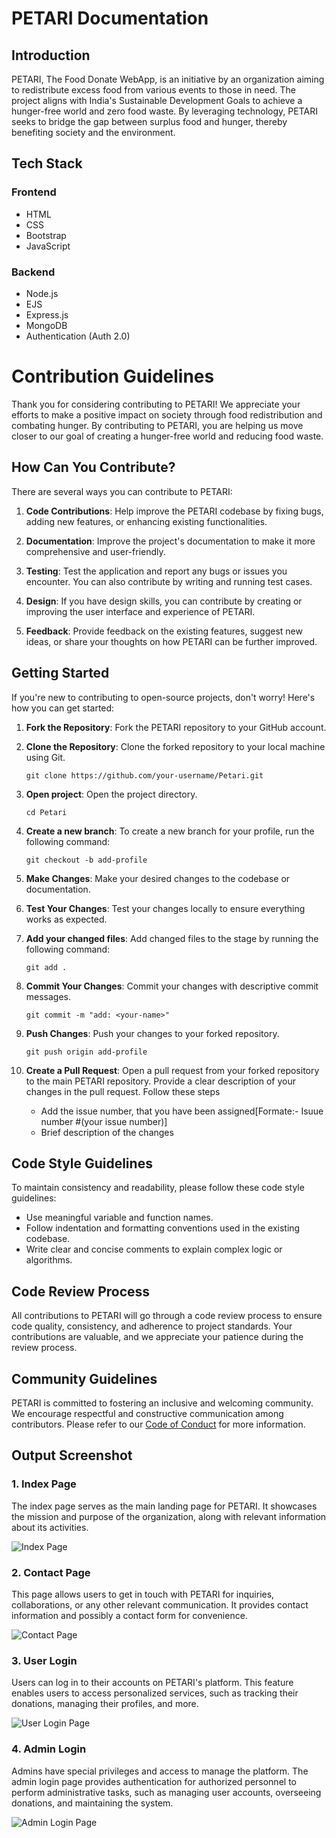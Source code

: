 # PETARI Documentation

## Introduction

PETARI, The Food Donate WebApp, is an initiative by an organization aiming to redistribute excess food from various events to those in need. The project aligns with India's Sustainable Development Goals to achieve a hunger-free world and zero food waste. By leveraging technology, PETARI seeks to bridge the gap between surplus food and hunger, thereby benefiting society and the environment.

## Tech Stack

### Frontend
- HTML
- CSS
- Bootstrap
- JavaScript

### Backend
- Node.js
- EJS
- Express.js
- MongoDB
- Authentication (Auth 2.0)

# Contribution Guidelines

Thank you for considering contributing to PETARI! We appreciate your efforts to make a positive impact on society through food redistribution and combating hunger. By contributing to PETARI, you are helping us move closer to our goal of creating a hunger-free world and reducing food waste.

## How Can You Contribute?

There are several ways you can contribute to PETARI:

1. **Code Contributions**: Help improve the PETARI codebase by fixing bugs, adding new features, or enhancing existing functionalities.

2. **Documentation**: Improve the project's documentation to make it more comprehensive and user-friendly.

3. **Testing**: Test the application and report any bugs or issues you encounter. You can also contribute by writing and running test cases.

4. **Design**: If you have design skills, you can contribute by creating or improving the user interface and experience of PETARI.

5. **Feedback**: Provide feedback on the existing features, suggest new ideas, or share your thoughts on how PETARI can be further improved.

## Getting Started

If you're new to contributing to open-source projects, don't worry! Here's how you can get started:

1. **Fork the Repository**: Fork the PETARI repository to your GitHub account.

2. **Clone the Repository**: Clone the forked repository to your local machine using Git.

    ```
    git clone https://github.com/your-username/Petari.git
    ```

3. **Open project**: Open the project directory.

    ```
    cd Petari
    ```
4. **Create a new branch**: To create a new branch for your profile, run the following command:

    ```
    git checkout -b add-profile
    ```

5. **Make Changes**: Make your desired changes to the codebase or documentation.

6. **Test Your Changes**: Test your changes locally to ensure everything works as expected.

7. **Add your changed files**: Add changed files to the stage by running the following command:

    ```
    git add .
    ```

8. **Commit Your Changes**: Commit your changes with descriptive commit messages.

    ```
    git commit -m "add: <your-name>"
    ```

9. **Push Changes**: Push your changes to your forked repository.

    ```
    git push origin add-profile
    ```

10. **Create a Pull Request**: Open a pull request from your forked repository to the main PETARI repository. Provide a clear description of your changes in the pull request. Follow these steps
    - Add the issue number, that you have been assigned[Formate:- Isuue number #(your issue number)]
    - Brief description of the changes

## Code Style Guidelines

To maintain consistency and readability, please follow these code style guidelines:

- Use meaningful variable and function names.
- Follow indentation and formatting conventions used in the existing codebase.
- Write clear and concise comments to explain complex logic or algorithms.

## Code Review Process

All contributions to PETARI will go through a code review process to ensure code quality, consistency, and adherence to project standards. Your contributions are valuable, and we appreciate your patience during the review process.

## Community Guidelines

PETARI is committed to fostering an inclusive and welcoming community. We encourage respectful and constructive communication among contributors. Please refer to our [Code of Conduct](Readme.md) for more information.


## Output Screenshot

### 1. Index Page
The index page serves as the main landing page for PETARI. It showcases the mission and purpose of the organization, along with relevant information about its activities.

![Index Page](https://github.com/Sahil1786/Petari/assets/111786720/7725fc9d-429b-415c-b3ca-bd2d8518233a)

### 2. Contact Page
This page allows users to get in touch with PETARI for inquiries, collaborations, or any other relevant communication. It provides contact information and possibly a contact form for convenience.

![Contact Page](https://github.com/Sahil1786/Petari/assets/111786720/1a40bb53-57ce-49ff-bb38-b55179c53a3e)

### 3. User Login
Users can log in to their accounts on PETARI's platform. This feature enables users to access personalized services, such as tracking their donations, managing their profiles, and more.

![User Login Page](https://github.com/Sahil1786/Petari/assets/111786720/5ecb087b-c96a-4af7-b4a8-c7c3a7ba594d)

### 4. Admin Login
Admins have special privileges and access to manage the platform. The admin login page provides authentication for authorized personnel to perform administrative tasks, such as managing user accounts, overseeing donations, and maintaining the system.

![Admin Login Page](https://github.com/Sahil1786/Petari/assets/111786720/fb1cc46a-e3ad-40fd-93c6-268849e05e91)

